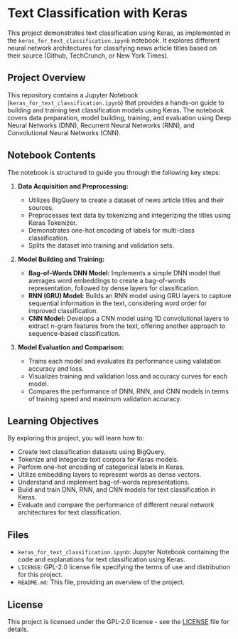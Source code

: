 # Text Classification with Keras

This project demonstrates text classification using Keras, as implemented in the `keras_for_text_classification.ipynb` notebook. It explores different neural network architectures for classifying news article titles based on their source (Github, TechCrunch, or New York Times).

## Project Overview

This repository contains a Jupyter Notebook (`keras_for_text_classification.ipynb`) that provides a hands-on guide to building and training text classification models using Keras. The notebook covers data preparation, model building, training, and evaluation using Deep Neural Networks (DNN), Recurrent Neural Networks (RNN), and Convolutional Neural Networks (CNN).

## Notebook Contents

The notebook is structured to guide you through the following key steps:

1.  **Data Acquisition and Preprocessing:**
    *   Utilizes BigQuery to create a dataset of news article titles and their sources.
    *   Preprocesses text data by tokenizing and integerizing the titles using Keras Tokenizer.
    *   Demonstrates one-hot encoding of labels for multi-class classification.
    *   Splits the dataset into training and validation sets.

2.  **Model Building and Training:**
    *   **Bag-of-Words DNN Model:** Implements a simple DNN model that averages word embeddings to create a bag-of-words representation, followed by dense layers for classification.
    *   **RNN (GRU) Model:** Builds an RNN model using GRU layers to capture sequential information in the text, considering word order for improved classification.
    *   **CNN Model:** Develops a CNN model using 1D convolutional layers to extract n-gram features from the text, offering another approach to sequence-based classification.

3.  **Model Evaluation and Comparison:**
    *   Trains each model and evaluates its performance using validation accuracy and loss.
    *   Visualizes training and validation loss and accuracy curves for each model.
    *   Compares the performance of DNN, RNN, and CNN models in terms of training speed and maximum validation accuracy.

## Learning Objectives

By exploring this project, you will learn how to:

*   Create text classification datasets using BigQuery.
*   Tokenize and integerize text corpora for Keras models.
*   Perform one-hot encoding of categorical labels in Keras.
*   Utilize embedding layers to represent words as dense vectors.
*   Understand and implement bag-of-words representations.
*   Build and train DNN, RNN, and CNN models for text classification in Keras.
*   Evaluate and compare the performance of different neural network architectures for text classification.

## Files

*   `keras_for_text_classification.ipynb`: Jupyter Notebook containing the code and explanations for text classification using Keras.
*   `LICENSE`: GPL-2.0 license file specifying the terms of use and distribution for this project.
*   `README.md`: This file, providing an overview of the project.

## License

This project is licensed under the GPL-2.0 license - see the [LICENSE](LICENSE) file for details.
